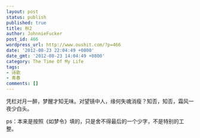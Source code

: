 ```yaml
---
layout: post
status: publish
published: true
title: 秋2
author: JohnnieFucker
post_id: 466
wordpress_url: http://www.oushit.com/?p=466
date: '2012-08-23 22:04:49 +0800'
date_gmt: '2012-08-23 14:04:49 +0800'
category: The Time Of My Life
tags:
- 诗歌
- 青春
comments: []
---
```

<p>凭栏对月一醉，梦醒才知无味。对望镜中人，缘何失魂消瘦？知否，知否，霜风一夜少白头。</p>
<p>ps：本来是按照《如梦令》填的，只是舍不得最后的一个少字，不是特别的工整。</p>
